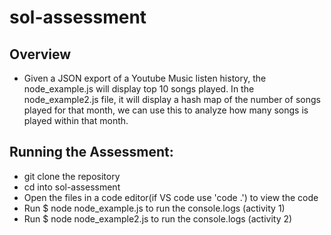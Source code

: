 # sol-assessment

## Overview
- Given a JSON export of a Youtube Music listen history, the node_example.js will display top 10 songs played. In the node_example2.js file, it will display a hash map of the number of songs played for that month, we can use this to analyze how many songs is played within that month. 


## Running the Assessment:
- git clone the repository
- cd into sol-assessment
- Open the files in a code editor(if VS code use 'code .') to view the code
- Run $ node node_example.js to run the console.logs (activity 1)
- Run $ node node_example2.js to run the console.logs (activity 2)

